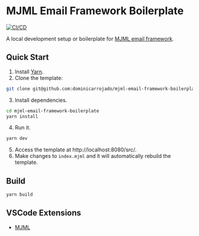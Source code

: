 # MJML Email Framework Boilerplate

[![CI/CD](https://github.com/dominicarrojado/mjml-email-framework-boilerplate/actions/workflows/ci.yml/badge.svg)](https://github.com/dominicarrojado/mjml-email-framework-boilerplate/actions/workflows/ci.yml)

A local development setup or boilerplate for [MJML email framework](https://mjml.io/).

## Quick Start

1. Install [Yarn](https://yarnpkg.com/lang/en/docs/install/).
2. Clone the template:

```bash
git clone git@github.com:dominicarrojado/mjml-email-framework-boilerplate.git
```

3. Install dependencies.

```bash
cd mjml-email-framework-boilerplate
yarn install
```

4. Run it.

```bash
yarn dev
```

5. Access the template at http://localhost:8080/src/.
6. Make changes to `index.mjml` and it will automatically rebuild the template.

## Build

```bash
yarn build
```

## VSCode Extensions

- [MJML](https://marketplace.visualstudio.com/items?itemName=mjmlio.vscode-mjml)
